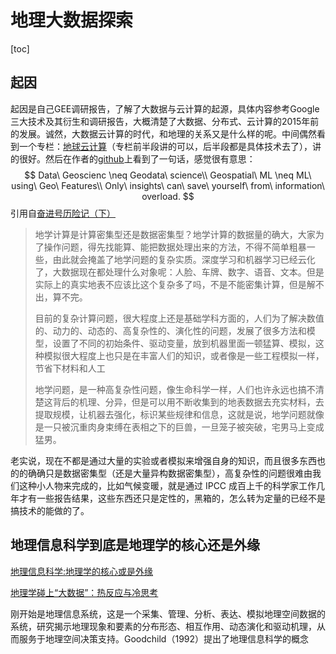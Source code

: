 # 地理大数据探索

[toc]

## 起因

起因是自己GEE调研报告，了解了大数据与云计算的起源，具体内容参考Google三大技术及其衍生和调研报告，大概清楚了大数据、分布式、云计算的2015年前的发展。诚然，大数据云计算的时代，和地理的关系又是什么样的呢。中间偶然看到一个专栏：[地球云计算](https://www.zhihu.com/column/geocloud)（专栏前半段讲的可以，后半段都是具体技术去了），讲的很好。然后在作者的[github](https://github.com/suredream)上看到了一句话，感觉很有意思：
$$
Data\ Geoscienc \neq Geodata\ science\\
Geospatial\ ML \neq ML\ using\ Geo\ Features\\
Only\ insights\ can\ save\ yourself\ from\ information\ overload.
$$
引用自[奋进号历险记（下）](https://zhuanlan.zhihu.com/p/26194792)

>地学计算是计算密集型还是数据密集型？地学计算的数据量的确大，大家为了操作问题，得先找能算、能把数据处理出来的方法，不得不简单粗暴一些，由此就会掩盖了地学问题的复杂实质。深度学习和机器学习已经云化了，大数据现在都处理什么对象呢：人脸、车牌、数字、语音、文本。但是实际上的真实地表不应该比这个复杂多了吗，不是不能密集计算，但是解不出，算不完。
>
>目前的复杂计算问题，很大程度上还是基础学科方面的，人们为了解决数值的、动力的、动态的、高复杂性的、演化性的问题，发展了很多方法和模型，设置了不同的初始条件、驱动变量，放到机器里面一顿猛算、模拟，这种模拟很大程度上也只是在丰富人们的知识，或者像是一些工程模拟一样，节省下材料和人工
>
>地学问题，是一种高复杂性问题，像生命科学一样，人们也许永远也搞不清楚这背后的机理、分异，但是可以用不断收集到的地表数据去充实材料，去提取规模，让机器去强化，标识某些规律和信息，这就是说，地学问题就像是一只被沉重肉身束缚在表相之下的巨兽，一旦笼子被突破，宅男马上变成猛男。

老实说，现在不都是通过大量的实验或者模拟来增强自身的知识，而且很多东西也的的确确只是数据密集型（还是大量异构数据密集型），高复杂性的问题很难由我们这种小人物来完成的，比如气候变暖，就是通过 IPCC 成百上千的科学家工作几年才有一些报告结果，这些东西还只是定性的，黑箱的，怎么转为定量的已经不是搞技术的能做的了。

## 地理信息科学到底是地理学的核心还是外缘

[地理信息科学:地理学的核心或是外缘](https://kns.cnki.net/kcms/detail/11.5842.P.20210811.1650.002.html)

[地理学碰上“大数据”：热反应与冷思考](https://chn.oversea.cnki.net/KCMS/detail/detail.aspx?dbcode=CJFD&dbname=CJFDLAST2016&filename=DLYJ201512002&uniplatform=OVERSEAS_CHS&v=TU1-syVBeWvboNwRBedtF-xJtP_-VLckTaJ4aL6CkP_a0mGitV68dM_mM4zuuy4e)

刚开始是地理信息系统，这是一个采集、管理、分析、表达、模拟地理空间数据的系统，研究揭示地理现象和要素的分布形态、相互作用、动态演化和驱动机理，从而服务于地理空间决策支持。Goodchild（1992）提出了地理信息科学的概念